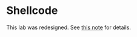 # Shellcode 

This lab was redesigned. 
See [this note](../../../category-software/Shellcode/README.md)
for details.


